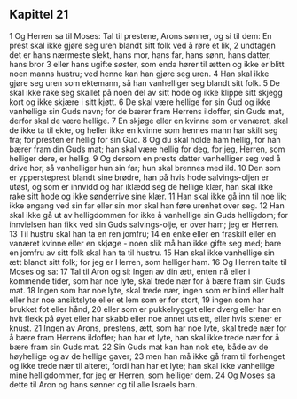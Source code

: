 ## Kapittel 21

1 Og Herren sa til Moses: Tal til prestene, Arons sønner, og si til dem: En prest skal ikke gjøre seg uren blandt sitt folk ved å røre et lik,
2 undtagen det er hans nærmeste slekt, hans mor, hans far, hans sønn, hans datter, hans bror
3 eller hans ugifte søster, som enda hører til ætten og ikke er blitt noen manns hustru; ved henne kan han gjøre seg uren.
4 Han skal ikke gjøre seg uren som ektemann, så han vanhelliger seg blandt sitt folk.
5 De skal ikke rake seg skallet på noen del av sitt hode og ikke klippe sitt skjegg kort og ikke skjære i sitt kjøtt.
6 De skal være hellige for sin Gud og ikke vanhellige sin Guds navn; for de bærer fram Herrens ildoffer, sin Guds mat, derfor skal de være hellige.
7 En skjøge eller en kvinne som er vanæret, skal de ikke ta til ekte, og heller ikke en kvinne som hennes mann har skilt seg fra; for presten er hellig for sin Gud.
8 Og du skal holde ham hellig, for han bærer fram din Guds mat; han skal være hellig for deg, for jeg, Herren, som helliger dere, er hellig.
9 Og dersom en prests datter vanhelliger seg ved å drive hor, så vanhelliger hun sin far; hun skal brennes med ild.
10 Den som er yppersteprest blandt sine brødre, han på hvis hode salvings-oljen er utøst, og som er innvidd og har iklædd seg de hellige klær, han skal ikke rake sitt hode og ikke sønderrive sine klær.
11 Han skal ikke gå inn til noe lik; ikke engang ved sin far eller sin mor skal han føre urenhet over seg.
12 Han skal ikke gå ut av helligdommen for ikke å vanhellige sin Guds helligdom; for innvielsen han fikk ved sin Guds salvings-olje, er over ham; jeg er Herren.
13 Til hustru skal han ta en ren jomfru;
14 en enke eller en fraskilt eller en vanæret kvinne eller en skjøge - noen slik må han ikke gifte seg med; bare en jomfru av sitt folk skal han ta til hustru.
15 Han skal ikke vanhellige sin ætt blandt sitt folk; for jeg er Herren, som helliger ham.
16 Og Herren talte til Moses og sa:
17 Tal til Aron og si: Ingen av din ætt, enten nå eller i kommende tider, som har noe lyte, skal trede nær for å bære fram sin Guds mat.
18 Ingen som har noe lyte, skal trede nær, ingen som er blind eller halt eller har noe ansiktslyte eller et lem som er for stort,
19 ingen som har brukket fot eller hånd,
20 eller som er pukkelrygget eller dverg eller har en hvit flekk på øyet eller har skabb eller noe annet utslett, eller hvis stener er knust.
21 Ingen av Arons, prestens, ætt, som har noe lyte, skal trede nær for å bære fram Herrens ildoffer; han har et lyte, han skal ikke trede nær for å bære fram sin Guds mat.
22 Sin Guds mat kan han nok ete, både av de høyhellige og av de hellige gaver;
23 men han må ikke gå fram til forhenget og ikke trede nær til alteret, fordi han har et lyte; han skal ikke vanhellige mine helligdommer, for jeg er Herren, som helliger dem.
24 Og Moses sa dette til Aron og hans sønner og til alle Israels barn.
